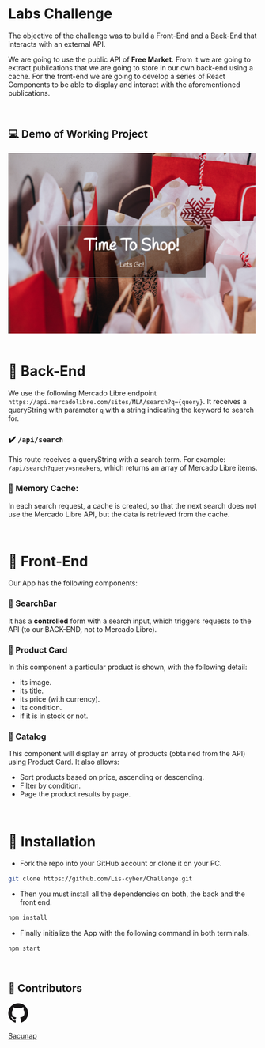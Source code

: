 <!-- <p align='left'>
    <img src='https://static.wixstatic.com/media/85087f_0d84cbeaeb824fca8f7ff18d7c9eaafd~mv2.png/v1/fill/w_160,h_30,al_c,q_85,usm_0.66_1.00_0.01/Logo_completo_Color_1PNG.webp' </img>
</p> -->

# Labs Challenge 

The objective of the challenge was to build a Front-End and a Back-End that interacts with an external API.

We are going to use the public API of **Free Market**. From it we are going to extract publications that we are going to store in our own back-end using a cache. For the front-end we are going to develop a series of React Components to be able to display and interact with the aforementioned publications.

<br>

## 💻 Demo of Working Project

  <img width="500px" src="client/src/Styles/img/picture1.png" alt="picture1" />


<br>
<br>

# 🌱 Back-End

We use the following Mercado Libre endpoint `https://api.mercadolibre.com/sites/MLA/search?q={query}`.
It receives a queryString with parameter `q` with a string indicating the keyword to search for.

### ✔️ `/api/search`

This route receives a queryString with a search term. For example: `/api/search?query=sneakers`, which returns an array of Mercado Libre items.

### 💼 Memory Cache:

In each search request, a cache is created, so that the next search does not use the Mercado Libre API, but the data is retrieved from the cache.

<br>

# 🌴 Front-End

Our App has the following components:

### 🔎 SearchBar

It has a **controlled** form with a search input, which triggers requests to the API (to our BACK-END, not to Mercado Libre).

### 📑 Product Card

In this component a particular product is shown, with the following detail:

- its image.
- its title.
- its price (with currency).
- its condition.
- if it is in stock or not.

### 📁 Catalog

This component will display an array of products (obtained from the API) using Product Card. It also allows:

- Sort products based on price, ascending or descending.
- Filter by condition.
- Page the product results by page.

<br>

# 🚀 Installation

- Fork the repo into your GitHub account or clone it on your PC.

```bash
git clone https://github.com/Lis-cyber/Challenge.git
```

- Then you must install all the dependencies on both, the back and the front end.

```bash
npm install
```

- Finally initialize the App with the following command in both terminals.

```bash
npm start
```
<br>

## 🐙 Contributors

<a href="https://github.com/sacunap" target="_blank" rel="noreferrer">
<span>
  <img width="8%" src="client/src/Styles/img/GitHub-Mark-64px.jpg" alt="sixto" />
  <p> Sacunap </p>
</span>
</a>
